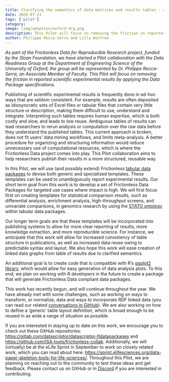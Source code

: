 ```yaml
---
title: Clarifying the semantics of data matrices and results tables - a Frictionless Data Pilot
date: 2020-07-21
tags: ['pilot']
category:
image: /img/adoption/oxford-drg.png
description: This Pilot will focus on removing the friction in reported scientific experimental results by applying the Data Package specifications...
author: Philippe Rocca-Serra and Lilly Winfree 
---
```

*As part of the Frictionless Data for Reproducible Research project, funded by the Sloan Foundation, we have started a Pilot collaboration with the  Data Readiness Group  at the Department of Engineering Science of the University of Oxford; the group will be represented by Dr. Philippe Rocca-Serra, an Associate Member of Faculty. This Pilot will focus on removing the friction in reported scientific experimental results by applying the Data Package specifications.*

Publishing of scientific experimental results is frequently done in ad-hoc ways that are seldom consistent. For example, results are often deposited as idiosyncratic sets of Excel files or tabular files that contain very little structure or description, making them difficult to use, understand and integrate. Interpreting such tables requires human expertise, which is both costly and slow, and leads to low reuse.  Ambiguous tables of results can lead researchers to rerun analysis or computation over the raw data before they understand the published tables. This current approach is broken, does not fit users’ data mining workflows, and limits meta-analysis. A better procedure for organizing and structuring information would reduce unnecessary use of computational resources, which is where the Frictionless Data project comes into play. This Pilot collaboration aims to help researchers publish their results in a more structured, reusable way.

In this Pilot, we will use (and possibly extend) Frictionless [tabular data packages](https://specs.frictionlessdata.io/tabular-data-package/) to devise both generic and specialized templates. These templates can be used to unambiguously report experimental results. Our short term goal from this work is to develop a set of Frictionless Data Packages for targeted use cases where impact is high. We will first focus first on creating templates for statistical comparison results, such as differential analysis, enrichment analysis, high-throughput screens, and univariate comparisons, in genomics research by using the [STATO ontology](http://stato-ontology.org/) within tabular data packages. 

Our longer term goals are that these templates will be incorporated into publishing systems to allow for more clear reporting of results, more knowledge extraction, and more reproducible science.  For instance, we anticipate that this work will allow for increased consistency of table structure in publications, as well as increased data reuse owing to predictable syntax and layout. We also hope this work will ease creation of linked data graphs from table of results due to clarified semantics. 

An additional goal is to create code that is compatible with R’s [ggplot2 library](https://ggplot2.tidyverse.org/), which would allow for easy generation of data analysis plots.  To this end, we plan on working with R developers in the future to create a package that will generate Frictionless Data compliant data packages. 

This work has recently begun, and will continue throughout the year. We have already met with some challenges, such as working on ways to transform, or normalize, data and ways to incorporate RDF linked data (you can read our related [conversations in GitHub](https://github.com/frictionlessdata/forum/issues/18)). We are also working on how to define a ‘generic’ table layout definition, which is broad enough to be reused in as wide a range of situation as possible.

If you are interested in staying up to date on this work, we encourage you to check out these GitHub repositories: https://gitlab.com/datascriptor/datascriptor-fldatapackages and https://github.com/ISA-tools/frictionless-collab. Additionally, we will (virtually) be at the eLife Sprint in September to work on closely related work, which you can read about here: https://sprint.elifesciences.org/data-paper-skeleton-tools-for-life-sciences/.  Throughout this Pilot, we are planning on reaching out to the community to test these ideas and get feedback. Please contact us on GitHub or in [Discord](https://discord.gg/2UgfM2k) if you are interested in contributing.